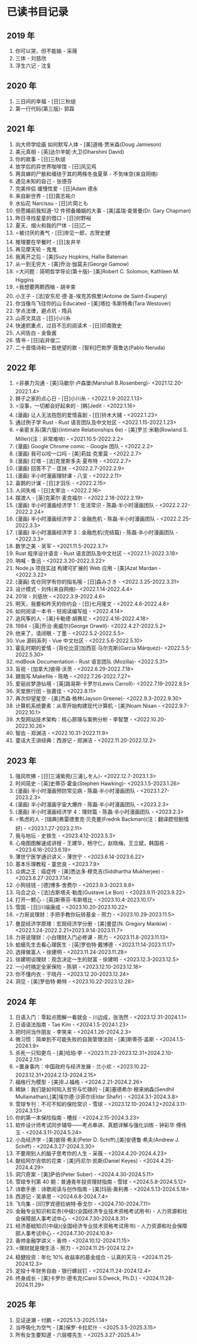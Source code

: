# 已读书目记录

## 2019 年

1. 你可以哭，但不能输 - 采薇
2. 三体 - 刘慈欣
3. 浮生六记 - 沈复

## 2020 年

1. 三日间的幸福 - [日]三秋缒
2. 第一行代码(第三版)- 郭霖

## 2021 年

1. 向大师学绘画 如何默写人体 - [美]道格·贾米森(Doug Jamieson)
2. 美元真相 - [英]达尔辛妮·大卫(Dharshini David)
3. 你的故事 - [日]三秋缒
4. 放学后的异世界咖啡馆 - [日]风见鸡
5. 两具蝉的尸骸和缠绕于其的两株冬虫夏草 - 不気味空(来自网络)
6. 遇见未知的自己 - 张德芬
7. 完美伴侣 缓慢性爱 - [日]Adam 德永
8. 来自新世界 - [日]貴志祐介
9. 水仙花 Narcissu - [日]片岡とも
10. 但愿婚前我知道-12 件预备婚姻的大事 - [美]盖瑞·查普曼(Dr. Gary Chapman)
11. 昨日寻找星星的借口 - [日]何野裕
12. 夏天、烟火和我的尸体 - [日]乙一
13. ⭐️被讨厌的勇气 - [日]岸见一郎，古贺史健
14. 推理要在早餐时 - [日]友井羊
15. 再见摩天轮 - 鬼鬼
16. 我离开之后 - [美]Suzy Hopkins, Hallie Bateman
17. 从一到无穷大 - [美]乔治·伽莫夫(George Gamow)
18. ⭐️大问题：简明哲学导论(第十版)- [美]Robert C. Solomon, Kathleen M. Higgins
19. ⭐️我想要两颗西柚 - 胡辛束
20. 小王子 - [法]安东尼·德·圣-埃克苏佩里(Antoine de Saint-Exupery)
21. 你当像鸟飞往你的山 Educated - [美]塔拉·韦斯特弗(Tara Westover)
22. 学点法律，避点坑 - 隋兵
23. 山茶文具店 - [日]小川糸
24. 快速抓重点，过目不忘的阅读术 - [日]印南敦史
25. 人间告白 - 金鱼酱
26. 情书 - [日]岩井俊二
27. 二十首情诗和一首绝望的歌 - [智利]巴勃罗·聂鲁达(Pablo Neruda)

## 2022 年

1. ⭐️非暴力沟通 - [美]马歇尔·卢森堡(Marshall B.Rosenberg)- <2021.12.20-2022.1.4>
2. 狮子之家的点心日 - [日]小川糸 - <2022.1.9-2022.1.13>
3. ⭐️没事，一切都会好起来的 - [韩]Jedit - <2022.1.16>
4. (漫画) 让人无法抱怨的爱情喜剧 - [日]铃木大辅 - <2022.1.23>
5. 通过例子学 Rust - Rust 语言团队及中文社区 - <2022.1.15-2022.1.23>
6. ⭐️亲密关系(第六版)(Intimate Relationships 6e) - [美]罗兰·米勒(Rowland S. Miller)(注：非常难啃) - <2021.10.5-2022.2.2>
7. (漫画) Google Chrome comic - Google 团队 - <2022.2.2>
8. (漫画) 我可以咬一口吗 - [美]莉兹·克里莫 - <2022.2.7>
9. (漫画) 灯塔 - [法]克里斯多夫·夏布特 - <2022.2.7>
10. (漫画) 回答不了 - 匡扶 - <2022.2.7-2022.2.9>
11. (漫画) 半小时漫画理财课 - 八宝 - <2022.2.11>
12. 喜鹊的计谋 - [日]才羽乐 - <2022.2.15>
13. 人间失格 - [日]太宰治 - <2022.2.16>
14. 摆渡人 - [英]克莱尔·麦克福尔 - <2022.2.18-2022.2.19>
15. (漫画) 半小时漫画经济学 1：生活常识 - 陈磊·半小时漫画团队 - <2022.2.22-2022.2.24>
16. (漫画) 半小时漫画经济学 2：金融危机 - 陈磊·半小时漫画团队 - <2022.2.25-2022.3.3>
17. (漫画) 半小时漫画经济学 3：金融危机(完结篇) - 陈磊·半小时漫画团队 - <2022.3.3>
18. 数学之美 - 吴军 - <2021.11.5-2022.3.7>
19. Rust 程序设计语言 - Rust 语言团队及中文社区 - <2022.1.1-2022.3.18>
20. 呐喊 - 鲁迅 - <2022.3.20-2022.3.22>
21. Node.js 项目实战 构建可扩展的 Web 应用 - [美]Azat Mardan - <2022.3.22>
22. (漫画) 佐仓同学有你的指名哦 - [日]森みさき - <2022.3.25-2022.3.31>
23. 设计模式 - 刘伟(来自网络)- <2022.1.14-2022.4.4>
24. 2018 - 刘慈欣 - <2022.3.9-2022.4.6>
25. 明天，我要和昨天的你约会 - [日]七月隆文 - <2022.4.6-2022.4.8>
26. 如何阅读一本书 - 轻阅读编写组 - <2022.4.14>
27. 追风筝的人 - [美]卡勒德·胡赛尼 - <2022.4.16-2022.4.18>
28. 1984 - [英]乔治·奥威尔(George Orwell)- <2022.4.27-2022.5.2>
29. 他来了，请闭眼 - 丁墨 - <2022.5.2-2022.5.5>
30. Vue 源码系列 - Vue 中文社区 - <2022.5.6-2022.5.10>
31. 霍乱时期的爱情 - [哥伦比亚]加西亚·马尔克斯(García Márquez)- <2022.5.5-2022.5.30>
32. mdBook Documentation - Rust 语言团队 (Mozilla)- <2022.5.31>
33. 盲视 - [加拿大]彼得·沃茨 - <2022.6.29-2022.7.18>
34. 跟我写 Makefile - 陈皓 - <2022.7.26-2022.7.27>
35. 爱丽丝梦游仙境 - [英]路易斯·卡罗尔(Lewis Carroll)- <2022.7.19-2022.8.5>
36. 天堂旅行团 - 张嘉佳 - <2022.8.11>
37. 再次仰望星空 - [美]杰森·格林(Jayson Greene)- <2022.9.3-2022.9.30>
38. 计算机系统要素：从零开始构建现代计算机 - [美]Noam Nisan - <2022.9.7-2022.10.1>
39. 大型网站技术架构：核心原理与案例分析 - 李智慧 - <2022.10.20-2022.10.26>
40. 智齿 - 郑渊洁 - <2022.10.31-2022.11.9>
41. 童话大王讲经典：西游记 - 郑渊洁 - <2022.11.20-2022.12.2>

## 2023 年

1. 强风吹拂 - [日]三浦紫苑(三浦しをん)- <2022.12.7-2023.1.3>
2. 时间简史 - [英]史蒂芬·霍金(Stephen Hawking)- <2023.1.5-2023.1.26>
3. (漫画) 半小时漫画预防常见病 - 陈磊·半小时漫画团队 - <2023.1.27-2023.2.3>
4. (漫画) 半小时漫画宇宙大爆炸 - 陈磊·半小时漫画团队 - <2023.2.3>
5. (漫画) 半小时漫画经济学 4：理财篇 - 陈磊·半小时漫画团队 - <2023.2.3>
6. ⭐️焦虑的人 - [瑞典]弗雷德里克·贝克曼(Fredrik Backman)(注：翻译腔但剧情好) - <2023.1.27-2023.2.11>
7. 我与地坛 - 史铁生 - <2023.4.12-2023.5.3>
8. 心电图图解速成讲授 - 王建华，杨守仁，赵晓梅，王立斌，韩国栋 - <2023.6.16-2023.6.19>
9. 薄世宁医学通识讲义 - 薄世宁 - <2023.6.14-2023.6.22>
10. 基本乐理教程 - 童忠良 - <2023.7.9>
11. 众病之王：癌症传 - [美]悉达多·穆克吉(Siddhartha Mukherjee) - <2023.6.27-2023.7.14>
12. 小狗钱钱 - [德]博多·舍费尔 - <2023.9.3-2023.9.8>
13. 乌合之众 - [法]古斯塔夫·勒庞(Gustave Le Bon) - <2023.9.11-2023.9.22>
14. 打开一颗心 - [英]斯蒂芬·韦斯塔比 - <2023.10.4-2023.10.17>
15. 雪国 - [日]川端康成 - <2023.10.20-2023.10.22>
16. ⭐️力哥说理财：手把手教你玩转基金 - 邢力 - <2023.10.29-2023.11.5>
17. 曼昆经济学原理：宏观经济学分册 - [美]曼昆(N. Gregory Mankiw) - <2022.1.24-2022.2.21+2023.9.14-2023.11.7>
18. 力哥说理财：小白理财入门必修课 - 邢力 - <2023.11.8-2023.11.13>
19. 蛤蟆先生去看心理医生 - [英]罗伯特·戴博德 - <2023.11.14-2023.11.17>
20. 选择做富人 - 徐建明 - <2023.11.24-2023.11.28>
21. 徐建明谈理财：观念决定一生的财富 - 徐建明 - <2023.12.3-2023.12.5>
22. 一小时搞定全家保险 - 陈铜 - <2023.12.10-2023.12.18>
23. 你不懂内衣 - 于晓丹 - <2023.12.20-2023.12.24>
24. 洞见 - [美]罗伯特·赖特 - <2023.10.22-2023.12.28>

## 2024 年

1. 日语入门：零起点图解一看就会 - 川边成，张浩然 - <2023.12.31-2024.1.1>
2. 日语语法指南 - Tae Kim - <2024.1.5-2024.1.23>
3. 把时间当作朋友 - 李笑来 - <2024.1.26-2024.2.3>
4. 微习惯：简单到不可能失败的自我管理法则 - [美]斯蒂芬·盖斯 - <2024.1.5-2024.1.9>
5. 杀死一只知更鸟 - [美]哈珀·李 - <2023.11.23-2023.12.31+2024.2.10-2024.2.13>
6. ⭐️置身事内：中国政府与经济发展 - 兰小欢 - <2023.10.22-2023.12.31+2024.2.13-2024.2.15>
7. 福格行为模型 - [美]B.J.福格 - <2024.2.21-2024.2.26>
8. 稀缺：我们是如何陷入贫穷与忙碌的 - [美]塞德希尔·穆来纳森(Sendhil Mullainathan),[美]埃尔德·沙菲尔(Eldar Shafir) - <2024.3.1-2024.3.8>
9. 雪球专刊：不可不知的保险常识 - 雪球 - <2023.12.10-2024.1.2+2024.3.11-2024.3.13>
10. 你的第一本保险指南 - 槽叔 - <2024.2.15-2024.3.23>
11. 软件设计师考试同步辅导——考点串讲、真题详解与强化训练 - 钟彩华 傅伟玉 - <2024.3.11-2024.5.24>
12. 小岛经济学 - [美]彼得·希夫(Peter D. Schiff),[美]安德鲁·希夫(Andrew J. Schiff) - <2024.3.27-2024.3.30>
13. 不要用别人的脑子思考你的人生 - 采薇 - <2024.4.20-2024.4.23>
14. 献给阿尔吉侬的花束 - [美]丹尼尔·凯斯(Daniel Keyes) - <2024.4.25-2024.4.29>
15. 洞穴奇案 - [美]萨伯(Peter Suber) - <2024.4.30-2024.5.11>
16. 雪球专刊第 40 期：普通青年投资理财指南 - 雪球 - <2024.5.8-2024.5.12>
17. 诗歌手册：诗歌阅读与创作指南 - [美]玛丽·奥利弗 - <2024.5.13-2024.5.18>
18. 西游记 - 吴承恩 - <2024.6.8-2024.7.4>
19. 飞鸟集 - [印]罗宾德拉纳特·泰戈尔 - <2024.7.10-2024.7.11>
20. 金融专业知识和实务(中级)(全国经济专业技术资格考试用书) - 人力资源和社会保障部人事考试中心 - <2024.7.30-2024.8.31>
21. 经济基础知识(中级)(全国经济专业技术资格考试用书) - 人力资源和社会保障部人事考试中心 - <2024.7.30-2024.10.8>
22. 香帅金融学讲义 - 香帅 - <2024.10.12-2024.11.15>
23. ⭐️理财就是理生活 - 邢力 - <2024.11.25-2024.12.2>
24. 稳健投资：年化 10% 收益率的基金组合 - 认真的天马 - <2024.11.25-2024.12.3>
25. 定投十年财务自由 - 银行螺丝钉 - <2024.11.24-2024.12.4>
26. 终身成长 - [美]卡罗尔·德韦克(Carol S.Dweck, Ph.D.) - <2024.11.28-2024.11.29>

## 2025 年

1. 见证逆潮 - 付鹏 - <2025.1.3-2025.1.14>
2. 当呼吸化为空气 - [美]保罗·卡拉尼什 - <2025.3.5-2025.3.15>
3. 所有女生要知道 - 六层楼先生 - <2025.3.27-2025.4.1>